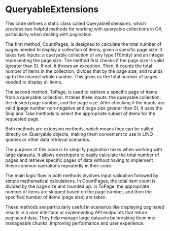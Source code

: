 # QueryableExtensions

This code defines a static class called QueryableExtensions, which provides two helpful methods for working with queryable collections in C#, particularly when dealing with pagination.

The first method, CountPages, is designed to calculate the total number of pages needed to display a collection of items, given a specific page size. It takes two inputs: a queryable collection of any type (TEntity) and an integer representing the page size. The method first checks if the page size is valid (greater than 0). If not, it throws an exception. Then, it counts the total number of items in the collection, divides that by the page size, and rounds up to the nearest whole number. This gives us the total number of pages needed to display all items.

The second method, ToPage, is used to retrieve a specific page of items from a queryable collection. It takes three inputs: the queryable collection, the desired page number, and the page size. After checking if the inputs are valid (page number non-negative and page size greater than 0), it uses the Skip and Take methods to select the appropriate subset of items for the requested page.

Both methods are extension methods, which means they can be called directly on IQueryable objects, making them convenient to use in LINQ queries or other data retrieval scenarios.

The purpose of this code is to simplify pagination tasks when working with large datasets. It allows developers to easily calculate the total number of pages and retrieve specific pages of data without having to implement these common operations repeatedly in their code.

The main logic flow in both methods involves input validation followed by simple mathematical calculations. In CountPages, the total item count is divided by the page size and rounded up. In ToPage, the appropriate number of items are skipped based on the page number, and then the specified number of items (page size) are taken.

These methods are particularly useful in scenarios like displaying paginated results in a user interface or implementing API endpoints that return paginated data. They help manage large datasets by breaking them into manageable chunks, improving performance and user experience.